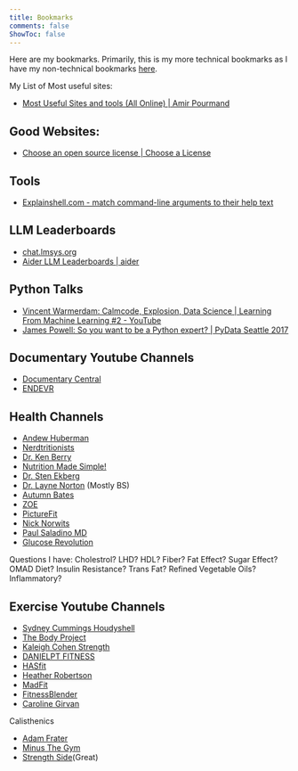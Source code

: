 ```yaml
---
title: Bookmarks
comments: false
ShowToc: false
---
```

Here are my bookmarks. Primarily, this is my more technical bookmarks as I have my non-technical bookmarks [here](https://aprd.ir/bookmarks/).

My List of Most useful sites: 
- [Most Useful Sites and tools (All Online) | Amir Pourmand](https://amirpourmand.ir/posts/2021/useful-sites/)

## Good Websites:
- [Choose an open source license | Choose a License](https://choosealicense.com/)

## Tools
- [Explainshell.com - match command-line arguments to their help text](https://explainshell.com/)

## LLM Leaderboards
- [chat.lmsys.org](https://chat.lmsys.org/)
- [Aider LLM Leaderboards | aider](https://aider.chat/docs/leaderboards/)

## Python Talks
- [Vincent Warmerdam: Calmcode, Explosion, Data Science | Learning From Machine Learning #2 - YouTube](https://www.youtube.com/watch?v=yvgxRzqx1Jg)
- [James Powell: So you want to be a Python expert? | PyData Seattle 2017](https://www.youtube.com/watch?v=cKPlPJyQrt4)


## Documentary Youtube Channels
- [Documentary Central](https://www.youtube.com/@DocoCentral)
- [ENDEVR](https://www.youtube.com/@ENDEVRDocs/videos)

## Health Channels
- [Andew Huberman](https://www.youtube.com/@hubermanlab/)
- [Nerdtritionists](https://www.youtube.com/@Nerdtritionists)
- [Dr. Ken Berry](https://www.youtube.com/@KenDBerryMD)
- [Nutrition Made Simple!](https://www.youtube.com/@NutritionMadeSimple)
- [Dr. Sten Ekberg](https://www.youtube.com/@drekberg)
- [Dr. Layne Norton](https://www.youtube.com/@biolayne1) (Mostly BS)
- [Autumn Bates](https://www.youtube.com/@AutumnBates)
- [ZOE](https://youtube.com/@joinzoe)
- [PictureFit](https://www.youtube.com/@PictureFit)
- [Nick Norwits](https://www.youtube.com/@nicknorwitzPhD)
- [Paul Saladino MD](https://www.youtube.com/@Paulsaladinomd/videos)
- [Glucose Revolution](https://www.youtube.com/@GlucoseRevolution)



Questions I have: Cholestrol? LHD? HDL? Fiber? Fat Effect? Sugar Effect? OMAD Diet? Insulin Resistance? Trans Fat? Refined Vegetable Oils? Inflammatory? 
## Exercise Youtube Channels
- [Sydney Cummings Houdyshell](https://youtube.com/@sydneycummingshoudyshell)
- [The Body Project](https://www.youtube.com/@BodyProjectchallenge)
- [Kaleigh Cohen Strength](https://www.youtube.com/@KaleighStrength)
- [DANIELPT FITNESS](https://www.youtube.com/@DANIELPTFITNESS)
- [HASfit](https://www.youtube.com/@HASfit)
- [Heather Robertson](https://www.youtube.com/@Heatherrobertsoncom)
- [MadFit](https://www.youtube.com/@MadFit)
- [FitnessBlender](https://www.youtube.com/@fitnessblender)
- [Caroline Girvan](https://www.youtube.com/c/carolinegirvan)

Calisthenics
- [Adam Frater](https://www.youtube.com/@adam_frater)
- [Minus The Gym](https://www.youtube.com/@MinusTheGym)
- [Strength Side](https://www.youtube.com/@Strengthside)(Great)